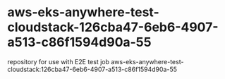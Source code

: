 # aws-eks-anywhere-test-cloudstack-126cba47-6eb6-4907-a513-c86f1594d90a-55
repository for use with E2E test job aws-eks-anywhere-test-cloudstack:126cba47-6eb6-4907-a513-c86f1594d90a-55
